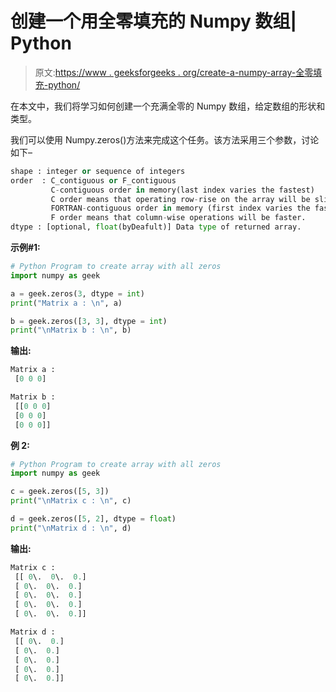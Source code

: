 # 创建一个用全零填充的 Numpy 数组| Python

> 原文:[https://www . geeksforgeeks . org/create-a-numpy-array-全零填充-python/](https://www.geeksforgeeks.org/create-a-numpy-array-filled-with-all-zeros-python/)

在本文中，我们将学习如何创建一个充满全零的 Numpy 数组，给定数组的形状和类型。

我们可以使用 Numpy.zeros()方法来完成这个任务。该方法采用三个参数，讨论如下–

```py
shape : integer or sequence of integers
order  : C_contiguous or F_contiguous
         C-contiguous order in memory(last index varies the fastest)
         C order means that operating row-rise on the array will be slightly quicker
         FORTRAN-contiguous order in memory (first index varies the fastest).
         F order means that column-wise operations will be faster. 
dtype : [optional, float(byDeafult)] Data type of returned array.  

```

**示例#1:**

```py
# Python Program to create array with all zeros
import numpy as geek 

a = geek.zeros(3, dtype = int) 
print("Matrix a : \n", a) 

b = geek.zeros([3, 3], dtype = int) 
print("\nMatrix b : \n", b) 
```

**输出:**

```py
Matrix a : 
 [0 0 0]

Matrix b : 
 [[0 0 0]
 [0 0 0]
 [0 0 0]]

```

**例 2:**

```py
# Python Program to create array with all zeros
import numpy as geek 

c = geek.zeros([5, 3]) 
print("\nMatrix c : \n", c) 

d = geek.zeros([5, 2], dtype = float) 
print("\nMatrix d : \n", d) 
```

**输出:**

```py
Matrix c : 
 [[ 0\.  0\.  0.]
 [ 0\.  0\.  0.]
 [ 0\.  0\.  0.]
 [ 0\.  0\.  0.]
 [ 0\.  0\.  0.]]

Matrix d : 
 [[ 0\.  0.]
 [ 0\.  0.]
 [ 0\.  0.]
 [ 0\.  0.]
 [ 0\.  0.]]

```